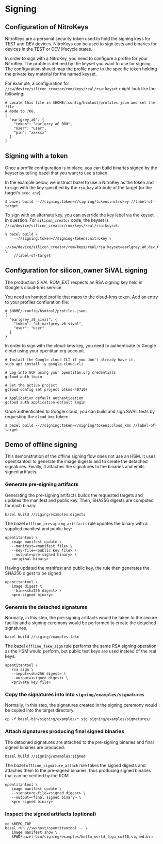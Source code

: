 # Signing

## Configuration of NitroKeys

NitroKeys are a personal security token used to hold the signing keys for
TEST and DEV devices.  NitroKeys can be used to sign tests and binaries for
devices in the TEST or DEV lifecycle states.

In order to sign with a NitroKey, you need to configure a profile for your
NitroKey.  The profile is defined by the keyset you want to use for signing.
The configuration should map the profile name to the specific token holding
the private key material for the named keyset.

For example, a configuration for `//sw/device/silicon_creator/rom/keys/real/rsa:keyset`
might look like the following:
```
# Locate this file in $HOME/.config/hsmtool/profiles.json and set the file
# mode to 700.
{
  "earlgrey_a0": {
    "token": "earlgrey_a0_000",
    "user": "user",
    "pin": "xxxxxx"
  }
}
```

## Signing with a token

Once a profile configuration is in place, you can build binaries signed by
the keyset by telling bazel that you want to use a token.

In the example below, we instruct bazel to use a NitroKey as the token
and to sign with the key specified by the `rsa_key` attribute of the target
(or the target's `exec_env`).
```
$ bazel build --//signing:token=//signing/tokens:nitrokey //label-of-target
```

To sign with an alternate key, you can override the key label via the
keyset in question.  For `silicon_creator` code, the keyset is
`//sw/device/silicon_creator/rom/keys/real/rsa:keyset`.
```
$ bazel build \
    --//signing:token=//signing/tokens:nitrokey \
    --//sw/device/silicon_creator/rom/keys/real/rsa:keyset=earlgrey_a0_dev_0 \
    //label-of-target
```

## Configuration for silicon\_owner SiVAL signing

The production SiVAL ROM\_EXT respects an RSA signing key held in Google's
cloud-kms service.

You need an hsmtool profile that maps to the cloud-kms token.  Add an entry
to your profiles confiuration file:
```
# $HOME/.config/hsmtool/profiles.json.
{
  "earlgrey_z0_sival": {
    "token": "ot-earlgrey-z0-sival",
    "user": "user"
  }
}
```

In order to sign with the cloud-kms key, you need to authenticate to Google
cloud using your opentitan.org account.
```
# Install the Google cloud CLI if you don't already have it.
sudo apt install -y google-cloud-cli

# Log into GCP using your opentitan.org credentials
gcloud auth login

# Set the active project
gcloud config set project otkms-407107

# Application default authentication
gcloud auth application-default login

```

Once authenticated to Google cloud, you can build and sign SiVAL tests
by requesting the `cloud_kms` token:
```
$ bazel build --//signing:token=//signing/tokens:cloud_kms //label-of-target
```

## Demo of offline signing

This demonstration of the offline signing flow does not use an HSM.
It uses opentitantool to generate the image digests and to create the
detached signatures.  Finally, it attaches the signatures to the binaries
and emits signed artifacts.

### Generate pre-signing artifacts

Generating the pre-signing artifacts builds the requested targets and
updates the manifest and public key.  Then, SHA256 digests are computed
for each binary.
```
bazel build //siging/examples:digests
```

The bazel `offline_presigning_artifacts` rule updates the binary with
a supplied manifest and public key:
```
opentitantool \
   image manifest update \
   --manifest=<manifest file> \
   --key-file=<public key file> \
   --output=<pre-signed binary> \
   <original binary>
```

Having updated the manifest and public key, the rule then generates
the SHA256 digest to be signed:
```
opentitantool \
   image digest \
   --bin=<sha256 digest> \
   <pre-signed binary>
```

### Generate the detached signatures

Normally, in this step, the pre-signing artifacts would be taken to the
secure facility and a signing ceremony would be performed to create the
detached signatures.

```
bazel build //siging/examples:fake
```

The bazel `offline_fake_sign` rule performs the same RSA signing
operation as the HSM would perform, but public test keys are used
instead of the real keys:
```
opentitantool \
   rsa sign \
   --input=<sha256 digest> \
   --output=<signed digest> \
   <private key file>
```

### Copy the signatures into into `signing/examples/signatures`

Normally, in this step, the signatures created in the signing ceremony
would be copied into the target directory.

```
cp -f bazel-bin/signing/examples/*.sig signing/examples/signatures/
```

### Attach signatures producing final signed binaries

The detached signatures are attached to the pre-signing binaries and
final signed binaries are produced.

```
bazel build //signing/examples:signed
```

The bazel `offline_signature_attach` rule takes the signed digests and
attaches them to the pre-signed binaries, thus producing signed binaries
that can be verified by the ROM.
```
opentitantool \
   image manifest update \
   --signature-file=<signed digest> \
   --output=<final signed binary> \
   <pre-signed binary>
```

### Inspect the signed artifacts (optional)

```
cd $REPO_TOP
bazel run //sw/host/opentitantool -- \
   image manifest show \
   $PWD/bazel-bin/signing/examples/hello_world_fpga_cw310.signed.bin
```
